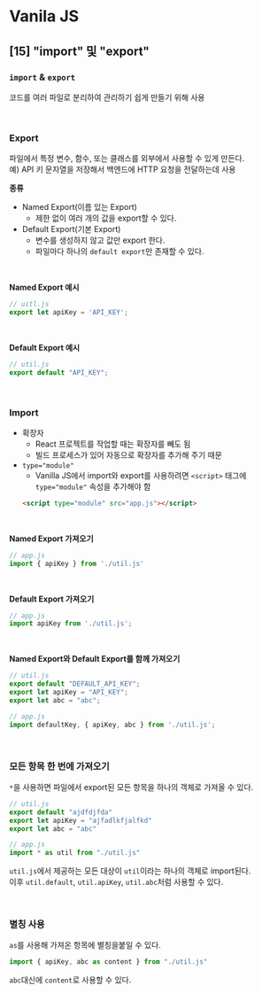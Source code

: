 # Vanila JS
## [15] "import" 및 "export"

### `import` & `export`
코드를 여러 파일로 분리하여 관리하기 쉽게 만들기 위해 사용

<br>

### Export
파일에서 특정 변수, 함수, 또는 클래스를 외부에서 사용할 수 있게 만든다.<br>
예) API 키 문자열을 저장해서 백엔드에 HTTP 요청을 전달하는데 사용

**종류**
- Named Export(이름 있는 Export)
  - 제한 없이 여러 개의 값을 export할 수 있다.
- Default Export(기본 Export)
  - 변수를 생성하지 않고 값만 export 한다.
  - 파일마다 하나의 `default export`만 존재할 수 있다.


<br>

**Named Export 예시**

```js
// uitl.js
export let apiKey = 'API_KEY';
```
<br>

**Default Export 예시**
```js
// util.js
export default "API_KEY";
```

<br>


### Import

- 확장자
  - React 프로젝트를 작업할 때는 확장자를 빼도 됨
  - 빌드 프로세스가 있어 자동으로 확장자를 추가해 주기 때문
- `type="module"`
  - Vanilla JS에서 import와 export를 사용하려면 `<script>` 태그에 `type="module"` 속성을 추가해야 함
  ```html
  <script type="module" src="app.js"></script>
  ```

<br>

**Named Export 가져오기**
```js
// app.js
import { apiKey } from './util.js'
```
<br>

**Default Export 가져오기**
```js
// app.js
import apiKey from './util.js';
```
<br>

**Named Export와 Default Export를 함께 가져오기**
```js
// util.js
export default "DEFAULT_API_KEY";
export let apiKey = "API_KEY";
export let abc = "abc";
```

```js
// app.js
import defaultKey, { apiKey, abc } from './util.js';
```

<br>

### 모든 항목 한 번에 가져오기

`*`을 사용하면 파일에서 export된 모든 항목을 하나의 객체로 가져올 수 있다.

```js
// util.js
export default "ajdfdjfda"
export let apiKey = "ajfadlkfjalfkd"
export let abc = "abc"
```
```js
// app.js
import * as util from "./util.js"
```
`util.js`에서 제공하는 모든 대상이 `util`이라는 하나의 객체로 import된다.<br>
이후 `util.default`, `util.apiKey`, `util.abc`처럼 사용할 수 있다.

<br>

### 별칭 사용

`as`를 사용해 가져온 항목에 별칭을붙일 수 있다.
```js
import { apiKey, abc as content } from "./util.js"
```
`abc`대신에 `content`로 사용할 수 있다.